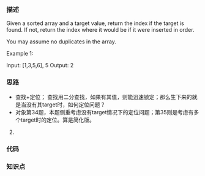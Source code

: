 ### 描述

Given a sorted array and a target value, return the index if the target is found. If not, return the index where it would be if it were inserted in order.

You may assume no duplicates in the array.

Example 1:

Input: [1,3,5,6], 5
Output: 2


### 思路
* 查找+定位； 查找用二分查找，如果有其值，则能迅速锁定；那么生下来的就是当没有其target时，如何定位问题？
* 对象第34题，本题侧重考虑没有target情况下的定位问题；第35则是考虑有多个target时的定位。算是简化版。

2.

### 代码

### 知识点
